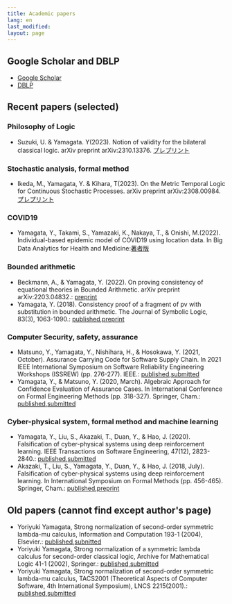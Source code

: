 ```yaml
---
title: Academic papers
lang: en
last_modified:
layout: page
---
```

## Google Scholar and DBLP

- [Google Scholar](http://scholar.google.co.jp/citations?user=lL_rG2gAAAAJ&hl=ja&oi=ao)
- [DBLP](http://www.informatik.uni-trier.de/~ley/pers/hd/y/Yamagata:Yoriyuki)


## Recent papers (selected)

### Philosophy of Logic

- Suzuki, U. & Yamagata. Y(2023). Notion of validity for the bilateral classical logic. arXiv preprint arXiv:2310.13376. [プレプリント](https://arxiv.org/abs/2310.13376)

### Stochastic analysis, formal method

- Ikeda, M., Yamagata, Y. & Kihara, T(2023).  On the Metric Temporal Logic for Continuous Stochastic Processes. arXiv preprint 	arXiv:2308.00984. [プレプリント](https://arxiv.org/abs/2308.00984)

### COVID19

- Yamagata, Y., Takami, S., Yamazaki, K., Nakaya, T., & Onishi, M.(2022). Individual-based epidemic model of COVID19 using location data. In Big Data Analytics for Health and Medicine:[著者版](paper/covid19.pdf)


### Bounded arithmetic

- Beckmann, A., & Yamagata, Y. (2022). On proving consistency of equational theories in Bounded Arithmetic. arXiv preprint arXiv:2203.04832.: [preprint](https://arxiv.org/abs/2203.04832)
- Yamagata, Y. (2018). Consistency proof of a fragment of pv with substitution in bounded arithmetic. The Journal of Symbolic Logic, 83(3), 1063-1090.: [published](https://doi.org/10.1017/jsl.2018.14),[preprint](https://arxiv.org/abs/1411.7087)

### Computer Security, safety, assurance

- Matsuno, Y., Yamagata, Y., Nishihara, H., & Hosokawa, Y. (2021, October). Assurance Carrying Code for Software Supply Chain. In 2021 IEEE International Symposium on Software Reliability Engineering Workshops (ISSREW) (pp. 276-277). IEEE.: [published](https://doi.org/10.1109/ISSREW53611.2021.00077),[submitted](paper/ISSRE2021.pdf)
- Yamagata, Y., & Matsuno, Y. (2020, March). Algebraic Approach for Confidence Evaluation of Assurance Cases. In International Conference on Formal Engineering Methods (pp. 318-327). Springer, Cham.: [published](https://doi.org/10.1007/978-3-030-63406-3_20),[submitted](paper/GSN.pdf)

### Cyber-physical system, formal method and machine learning

- Yamagata, Y., Liu, S., Akazaki, T., Duan, Y., & Hao, J. (2020). Falsification of cyber-physical systems using deep reinforcement learning. IEEE Transactions on Software Engineering, 47(12), 2823-2840.: [published](https://doi.org/10.1109/TSE.2020.2969178),[submitted](paper/Falsification_of_Cyber_Physical_Systems_Using_Deep_Reinforcement_Learning.pdf)
- Akazaki, T., Liu, S., Yamagata, Y., Duan, Y., & Hao, J. (2018, July). Falsification of cyber-physical systems using deep reinforcement learning. In International Symposium on Formal Methods (pp. 456-465). Springer, Cham.: [published](https://doi.org/10.1007/978-3-319-95582-7_27),[preprint](paper/1805.00200.pdf)

## Old papers (cannot find except author's page)

- Yoriyuki Yamagata, Strong normalization of second-order symmetric lambda-mu calculus, Information and Computation 193-1 (2004), Elsevier.: [published](http://dx.doi.org/10.1016/j.ic.2004.04.002),[subnitted](paper/lambdamu.pdf)
- Yoriyuki Yamagata, Strong normalization of a symmetric lambda calculus for second-order classical logic, Archive for Mathematical Logic 41-1 (2002), Springer.: [published](https://doi.org/10.1007/s001530200007),[submitted](paper/aml.pdf)
- Yoriyuki Yamagata, Strong normalization of second-order symmetric lambda-mu calculus, TACS2001 (Theoretical Aspects of Computer Software, 4th International Symposium), LNCS 2215(2001).: [published](https://doi.org/10.1007/3-540-45500-0_23),[submitted](paper/tacs2001.pdf)

